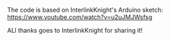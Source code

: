 ﻿The code is based on InterlinkKnight's Arduino sketch:
https://www.youtube.com/watch?v=u2uJMJWsfsg

ALl thanks goes to InterlinkKnight for sharing it!